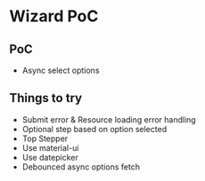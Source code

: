 # Wizard PoC

## PoC
- Async select options

## Things to try
- Submit error & Resource loading error handling
- Optional step based on option selected
- Top Stepper
- Use material-ui
- Use datepicker
- Debounced async options fetch